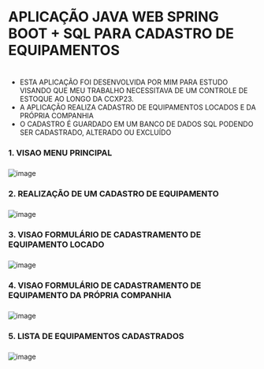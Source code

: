 # APLICAÇÃO JAVA WEB SPRING BOOT + SQL PARA CADASTRO DE EQUIPAMENTOS <h1>

* ESTA APLICAÇÃO FOI DESENVOLVIDA POR MIM PARA ESTUDO VISANDO QUE MEU TRABALHO NECESSITAVA DE UM CONTROLE DE ESTOQUE AO LONGO DA CCXP23.
* A APLICAÇÃO REALIZA CADASTRO DE EQUIPAMENTOS LOCADOS E DA PRÓPRIA COMPANHIA
* O CADASTRO É GUARDADO EM UM BANCO DE DADOS SQL PODENDO SER CADASTRADO, ALTERADO OU EXCLUÍDO


### 1. VISAO MENU PRINCIPAL <h3>
![image](https://github.com/petersonbersanetti/controleDeEstoqueCCXP23/assets/74914733/717e09d8-2659-4678-a73d-373b89183fcb)


### 2. REALIZAÇÃO DE UM CADASTRO DE EQUIPAMENTO <h3>
![image](https://github.com/petersonbersanetti/controleDeEstoqueCCXP23/assets/74914733/ad1dcfc6-7b2d-46ef-b3ba-71055a7e4c27)


### 3. VISAO FORMULÁRIO DE CADASTRAMENTO DE EQUIPAMENTO LOCADO <H3>
![image](https://github.com/petersonbersanetti/controleDeEstoqueCCXP23/assets/74914733/79324742-614d-4a17-ab84-d3b7f1b2e4db)


### 4. VISAO FORMULÁRIO DE CADASTRAMENTO DE EQUIPAMENTO DA PRÓPRIA COMPANHIA <H3>
![image](https://github.com/petersonbersanetti/controleDeEstoqueCCXP23/assets/74914733/b44f58ad-6b2e-4fc0-ae4b-cc4b791d5809)


### 5. LISTA DE EQUIPAMENTOS CADASTRADOS <H3>
![image](https://github.com/petersonbersanetti/controleDeEstoqueCCXP23/assets/74914733/ad3d560d-63f7-4f9a-ac51-9385513c00d0)




